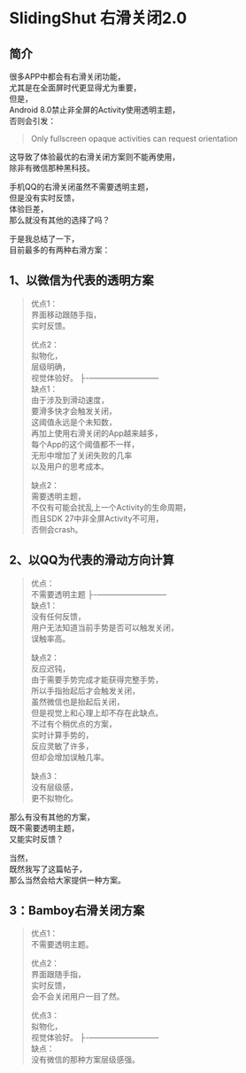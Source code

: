 # SlidingShut 右滑关闭2.0

## 简介
很多APP中都会有右滑关闭功能，  
尤其是在全面屏时代更显得尤为重要，  
但是，  
Android 8.0禁止非全屏的Activity使用透明主题，   
否则会引发：
> Only fullscreen opaque activities can request orientation  

这导致了体验最优的右滑关闭方案则不能再使用，  
除非有微信那种黑科技。  

手机QQ的右滑关闭虽然不需要透明主题，  
但是没有实时反馈，  
体验巨差，  
那么就没有其他的选择了吗？  

于是我总结了一下，  
目前最多的有两种右滑方案：
  
## 1、以微信为代表的透明方案
> 优点1：  
> 界面移动跟随手指，  
> 实时反馈。  
>   
> 优点2：  
> 拟物化，  
> 层级明确，  
> 视觉体验好。
├-—————————  
> 缺点1：  
> 由于涉及到滑动速度，  
> 要滑多快才会触发关闭，  
> 这阈值永远是个未知数，  
> 再加上使用右滑关闭的App越来越多，  
> 每个App的这个阈值都不一样，  
> 无形中增加了关闭失败的几率  
> 以及用户的思考成本。  
>   
> 缺点2：  
> 需要透明主题，  
> 不仅有可能会扰乱上一个Activity的生命周期，  
> 而且SDK 27中非全屏Activity不可用，  
> 否侧会crash。


## 2、以QQ为代表的滑动方向计算
> 优点：  
> 不需要透明主题
├-—————————  
> 缺点1：  
> 没有任何反馈，  
> 用户无法知道当前手势是否可以触发关闭，  
> 误触率高。  
>   
> 缺点2：  
> 反应迟钝，  
> 由于需要手势完成才能获得完整手势，  
> 所以手指抬起后才会触发关闭，  
> 虽然微信也是抬起后关闭，  
> 但是视觉上和心理上却不存在此缺点。  
> 不过有个稍优点的方案，  
> 实时计算手势的，  
> 反应灵敏了许多，  
> 但却会增加误触几率。  
>   
> 缺点3：  
> 没有层级感，  
> 更不拟物化。  

那么有没有其他的方案，  
既不需要透明主题，  
又能实时反馈？  

当然，  
既然我写了这篇帖子，  
那么当然会给大家提供一种方案。

## 3：Bamboy右滑关闭方案
> 优点1：  
> 不需要透明主题。  
>   
> 优点2：  
> 界面跟随手指，  
> 实时反馈，  
> 会不会关闭用户一目了然。  
>   
> 优点3：  
> 拟物化，  
> 视觉体验好。
├-—————————  
> 缺点：  
> 没有微信的那种方案层级感强。
